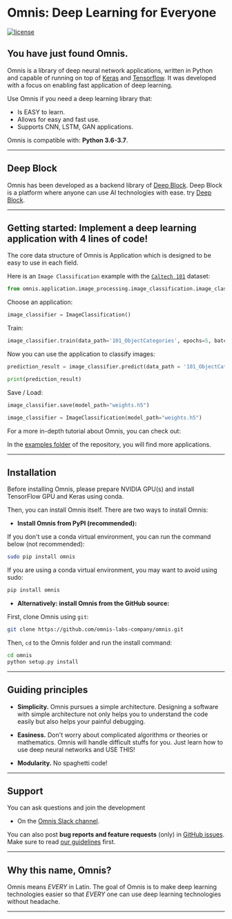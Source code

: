 # Omnis: Deep Learning for Everyone

[![license](https://img.shields.io/github/license/mashape/apistatus.svg?maxAge=2592000)](https://github.com/omnis-labs-company/omnis/blob/master/LICENSE)

## You have just found Omnis.

Omnis is a library of deep neural network applications, written in Python and capable of running on top of [Keras](https://github.com/keras-team/keras) and [Tensorflow](https://www.tensorflow.org/). It was developed with a focus on enabling fast application of deep learning.

Use Omnis if you need a deep learning library that:

- Is EASY to learn.
- Allows for easy and fast use.
- Supports CNN, LSTM, GAN applications.

Omnis is compatible with: __Python 3.6-3.7__.

------------------


## Deep Block

Omnis has been developed as a backend library of [Deep Block](https://deepblock.site). Deep Block is a platform where anyone can use AI technologies with ease. try [Deep Block](https://deepblock.site).

------------------


## Getting started: Implement a deep learning application with 4 lines of code!

The core data structure of Omnis is Application which is designed to be easy to use in each field.

Here is an `Image Classification` example with the [`Caltech 101`](http://www.vision.caltech.edu/Image_Datasets/Caltech101/) dataset:

```python
from omnis.application.image_processing.image_classification.image_classification import ImageClassification
```

Choose an application:

```python
image_classifier = ImageClassification()
```

Train:

```python
image_classifier.train(data_path='101_ObjectCategories', epochs=5, batch_size=32, model_type='densent121')
```

Now you can use the application to classify images:

```python
prediction_result = image_classifier.predict(data_path = '101_ObjectCategories/accordion')

print(prediction_result)
```

Save / Load:

```python
image_classifier.save(model_path="weights.h5")
```
```python
image_classifier = ImageClassification(model_path="weights.h5")
```

For a more in-depth tutorial about Omnis, you can check out:

In the [examples folder](https://github.com/omnis-labs-company/omnis/tree/master/example) of the repository, you will find more applications.

------------------


## Installation

Before installing Omnis, please prepare NVIDIA GPU(s) and install TensorFlow GPU and Keras using conda.

Then, you can install Omnis itself. There are two ways to install Omnis:

- **Install Omnis from PyPI (recommended):**

If you don't use a conda virtual environment, you can run the command below (not recommended):

```sh
sudo pip install omnis
```

If you are using a conda virtual environment, you may want to avoid using sudo:

```sh
pip install omnis
```

- **Alternatively: install Omnis from the GitHub source:**

First, clone Omnis using `git`:

```sh
git clone https://github.com/omnis-labs-company/omnis.git
```

 Then, `cd` to the Omnis folder and run the install command:
```sh
cd omnis
python setup.py install
```

------------------


## Guiding principles

- __Simplicity.__ Omnis pursues a simple architecture. Designing a software with simple architecture not only helps you to understand the code easily but also helps your painful debugging.

- __Easiness.__ Don't worry about complicated algorithms or theories or mathematics. Omnis will handle difficult stuffs for you. Just learn how to use deep neural networks and USE THIS!

- __Modularity.__ No spaghetti code!

------------------


## Support

You can ask questions and join the development 

- On the [Omnis Slack channel](https://omnisteamworkspace.slack.com).

You can also post **bug reports and feature requests** (only) in [GitHub issues](https://github.com/omnis-labs-company/omnis/issues). Make sure to read [our guidelines](https://github.com/omnis-labs-company/omnis/blob/master/CONTRIBUTING.md) first.

------------------


## Why this name, Omnis?

Omnis means _EVERY_ in Latin. The goal of Omnis is to make deep learning technologies easier so that _EVERY_ one can use deep learning technologies without headache.

------------------
